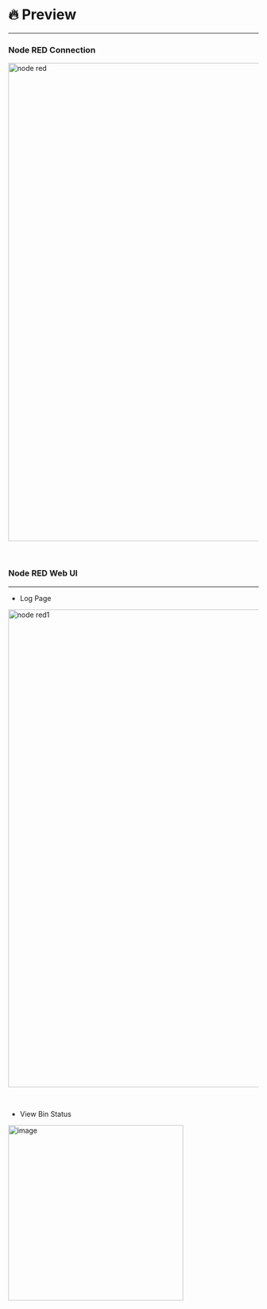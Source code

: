 # :fire: Preview
-----------------------------------------------------------------------------------------------------------------------------------------------------------------------

### Node RED Connection 
<img width="960" alt="node red" src="https://user-images.githubusercontent.com/101011054/201967109-b9f79f6b-3432-45a2-a9c7-ceba78050db7.png">

<p>&nbsp;</p>

### Node RED Web UI
-----------------------------------------------------------------------------------------------------------------------------------------------------------------------

* Log Page 

<img width="959" alt="node red1" src="https://user-images.githubusercontent.com/101011054/201967310-b354f36e-2150-4276-9cf9-e0af3f992a68.png">

<p>&nbsp;</p>


* View Bin Status

<img width="352" alt="image" src="https://user-images.githubusercontent.com/101011054/201968152-e78ed8bd-fe76-4d4f-ad67-c570c3a1bfda.png">

<p>&nbsp;</p>
